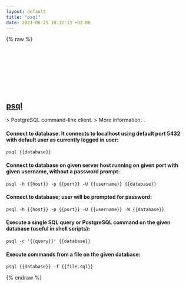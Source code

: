 ```yaml
---
layout: default
title: "psql"
date: 2021-06-25 18:12:13 +02:00
---
```

{% raw %}
<h2 id="psql">
  <a href="/en/common/psql.html">psql</a> <a href="#psql"><svg class="icon">
    <use href="/assets/images/unicode_sprite.svg#link" />
  </svg></a>
</h2>
> PostgreSQL command-line client.
> More information: <https://www.postgresql.org/docs/current/app-psql.html>.

#### Connect to database. It connects to localhost using default port 5432 with default user as currently logged in user:
```shell
psql {{database}}
```
#### Connect to database on given server host running on given port with given username, without a password prompt:
```shell
psql -h {{host}} -p {{port}} -U {{username}} {{database}}
```
#### Connect to database; user will be prompted for password:
```shell
psql -h {{host}} -p {{port}} -U {{username}} -W {{database}}
```
#### Execute a single SQL query or PostgreSQL command on the given database (useful in shell scripts):
```shell
psql -c '{{query}}' {{database}}
```
#### Execute commands from a file on the given database:
```shell
psql {{database}} -f {{file.sql}}
```
{% endraw %}